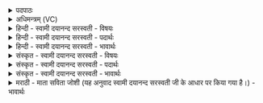 <details><summary>पदपाठः</summary>

स॒हस्तो॑मा॒ इति॑ स॒हऽस्तो॑माः। स॒हछ॑न्दस॒ इति॑ स॒हऽछ॑न्दसः। आ॒वृत॒ इत्या॒ऽवृतः॑। स॒हप्र॑मा॒ इति॑ स॒हऽप्र॑माः। ऋष॑यः। स॒प्त। दैव्याः॑। पूर्वे॑षाम्। पन्था॑म्। अ॒नु॒दृश्येत्य॑नु॒ऽदृश्य॑। धीराः॑। अ॒न्वाले॑भिर॒ इत्य॑नु॒ऽआले॑भिरे॒। र॒थ्यः᳕। न। र॒श्मीन्। ४९।
</details>

<details><summary>अधिमन्त्रम् (VC)</summary>

- ऋषयो देवताः
- प्राजापत्यो यज्ञ ऋषिः
- त्रिष्टुप्
- धैवतः
</details>

<details><summary>हिन्दी - स्वामी दयानन्द सरस्वती - विषयः</summary>

अब ऋषि कौन होते हैं, इस विषय को अगले मन्त्र में कहा है ॥
</details>

<details><summary>हिन्दी - स्वामी दयानन्द सरस्वती - पदार्थः</summary>

पदार्थान्वयभाषाः -  हे मनुष्यो ! जैसे (सहस्तोमाः) प्रशंसाओं के साथ वर्त्तमान वा जिनकी शास्त्रस्तुति एक साथ हो (सहछन्दसः) वेदादि का अध्ययन वा स्वतन्त्र सुख भोग जिनका साथ हो (आवृतः) ब्रह्मचर्य्य के साथ समस्त विद्या पढ़ और गुरुकुल से निवृत्त होके घर आये (सहप्रमाः) साथ ही जिनका प्रमाणादि यथार्थ ज्ञान हो (सप्त) पाँच ज्ञानेन्द्रिय, अन्तःकरण और आत्मा ये सात (दैव्याः) उत्तम गुणकर्मस्वभावों में प्रवीण (धीराः) ध्यानवाले योगी (ऋषयः) वेदादि शास्त्रों के ज्ञाता लोग (रथ्यः) सारथि (न) जैसे (रश्मीन्) लगाम की रस्सी को ग्रहण करता, वैसे (पूर्वेषाम्) पूर्वज विद्वानों के (पन्थाम्) मार्ग को (अनुदृश्य) अनुकूलता से देख के (अन्वालेभिरे) पश्चात् प्राप्त होते हैं, वैसे होकर तुम लोग भी आप्तों के मार्ग को प्राप्त होओ ॥४९ ॥
</details>

<details><summary>हिन्दी - स्वामी दयानन्द सरस्वती - भावार्थः</summary>

भावार्थभाषाः -  इस मन्त्र में वाचकलुप्तोपमालङ्कार है। जो रागद्वेषादि दोषों को दूर से छोड़ आपस में प्रीति रखनेवाले हों, ब्रह्मचर्य्य से धर्म के अनुष्ठानपूर्वक समस्त वेदों को जान के सत्य-असत्य का निश्चय कर सत्य को प्राप्त हो और असत्य को छोड़ के आप्तों के भाव से वर्त्तते हैं, वे सुशिक्षित सारथियों के समान अभीष्ट धर्मयुक्त मार्ग में जाने को समर्थ होते और वे ही ऋषिसज्ञंक होते हैं ॥४९ ॥
</details>

<details><summary>संस्कृत - स्वामी दयानन्द सरस्वती - विषयः</summary>

अथ के ऋषयो भवन्तीत्याह ॥
</details>

<details><summary>संस्कृत - स्वामी दयानन्द सरस्वती - पदार्थः</summary>

पदार्थान्वयभाषाः -  हे मनुष्याः ! यथा सहस्तोमाः सहछन्दस आवृतः सहप्रमाः सप्त दैव्या धीरा ऋषयो रथ्यो रश्मीन्नेव पूर्वेषां पन्थामनुदृश्यान्वालेभिरे, तथा भूत्वा यूयमप्याप्तमार्गमन्वालभध्वम् ॥४९ ॥
</details>

<details><summary>संस्कृत - स्वामी दयानन्द सरस्वती - भावार्थः</summary>

भावार्थभाषाः -  अत्रोपमावाचकलुप्तोपमालङ्कारौ। ये रागद्वेषादिदोषान् दूरतस्त्यक्त्वा परस्परस्मिन् प्रीतिमन्तो भूत्वा ब्रह्मचर्येण धर्माऽनुष्ठानपुरःसरमखिलान् वेदान् विज्ञाय सत्याऽसत्ये विविच्य सत्यं लब्ध्वाऽसत्यं विहायाप्तभावेन वर्त्तन्ते, ते सुशिक्षिताः सारथय इवाऽभीष्टं धर्म्यं मार्गं गन्तुमर्हन्ति, त एवर्षिसंज्ञां लभन्ते ॥४९ ॥
</details>

<details><summary>मराठी - माता सविता जोशी (यह अनुवाद स्वामी दयानन्द सरस्वती जी के आधार पर किया गया है।) - भावार्थः</summary>

भावार्थभाषाः -  या मंत्रात उपमा व वाचकलुप्तोपमालंकार आहेत. जे लोक राग द्वेष दूर सारून आपापसात प्रेमाने वागतात. ब्रह्मचर्याचे पालन करून, धर्माचे अनुष्ठान करून संपूर्ण वेद जाणतात. सत्य व असत्याचा निश्चय करून सत्याचा स्वीकार व असत्याचा त्याग करतात आणि आप्तभावाने वागतात ते प्रशिक्षित सारथ्याप्रमाणे धर्मयुक्त मार्गाने जाण्यास समर्थ असतात त्यांनाच ऋषी म्हटले जाते.
</details>
